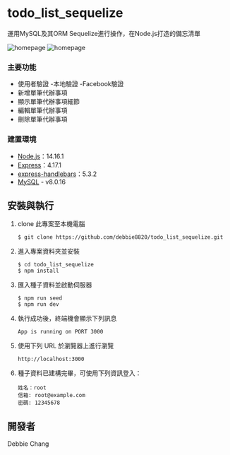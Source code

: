 # todo_list_sequelize

運用MySQL及其ORM Sequelize進行操作，在Node.js打造的備忘清單<br>

<img alt="homepage" src="https://github.com/debbie8820/todo_list_sequelize/blob/main/img/home.jpg">

<img alt="homepage" src="https://github.com/debbie8820/todo_list_sequelize/blob/main/img/login.jpg">

### 主要功能
+ 使用者驗證
  -本地驗證
  -Facebook驗證
+ 新增單筆代辦事項
+ 顯示單筆代辦事項細節
+ 編輯單筆代辦事項
+ 刪除單筆代辦事項

### 建置環境

- [Node.js](https://nodejs.org/en/)：14.16.1
- [Express](https://www.npmjs.com/package/express)：4.17.1
- [express-handlebars](https://www.npmjs.com/package/express-handlebars)：5.3.2
- [MySQL](https://www.mysql.com/) - v8.0.16

## 安裝與執行

1. clone 此專案至本機電腦

   ```
   $ git clone https://github.com/debbie8820/todo_list_sequelize.git
   ```

2. 進入專案資料夾並安裝

   ```
   $ cd todo_list_sequelize
   $ npm install
   ```

3. 匯入種子資料並啟動伺服器

   ```
   $ npm run seed
   $ npm run dev
   ```

4. 執行成功後，終端機會顯示下列訊息

   ```
   App is running on PORT 3000
   ```

5. 使用下列 URL 於瀏覽器上進行瀏覽

   ```
   http://localhost:3000
   ```

6. 種子資料已建構完畢，可使用下列資訊登入：
   ```
   姓名：root
   信箱: root@example.com
   密碼: 12345678
   ```

## 開發者

Debbie Chang